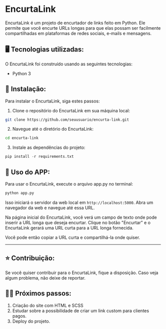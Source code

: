 # **EncurtaLink**

EncurtaLink é um projeto de encurtador de links feito em Python. Ele permite que você encurte URLs longas para que elas possam ser facilmente compartilhadas em plataformas de redes sociais, e-mails e mensagens. 

## 🖥️ **Tecnologias utilizadas:**

<p>O EncurtaLink foi construído usando as seguintes tecnologias:</p>

- Python 3

## 💾 **Instalação:** 

Para instalar o EncurtaLink, siga estes passos:

1. Clone o repositório do EncurtaLink em sua máquina local:

```bash
git clone https://github.com/seuusuario/encurta-link.git
```

2. Navegue até o diretório do EncurtaLink:

```bash
cd encurta-link
```

3. Instale as dependências do projeto:
```python
pip install -r requirements.txt
```

## 🤩 **Uso do APP:**

Para usar o EncurtaLink, execute o arquivo app.py no terminal:

```python
python app.py
```
Isso iniciará o servidor da web local em `http://localhost:5000`. Abra um navegador da web e navegue até essa URL.

Na página inicial do EncurtaLink, você verá um campo de texto onde pode inserir a URL longa que deseja encurtar. Clique no botão "Encurtar" e o EncurtaLink gerará uma URL curta para a URL longa fornecida.

Você pode então copiar a URL curta e compartilhá-la onde quiser.

---

## ⭐ **Contribuição:**

Se você quiser contribuir para o EncurtaLink, fique a disposição. Caso veja algum problema, não deixe de reportar.

## 🚶🏻 **Próximos passos:**

1. Criação do site com HTML e SCSS
2. Estudar sobre a possibilidade de criar um link custom para clientes pagos.
3. Deploy do projeto.